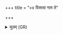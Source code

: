 +++
title = "०४ विस्रसा नाम ते"

+++
<details><summary>मूलम् (GR)</summary>

+++(omitted in PSK (apart from visrasā))+++विस्रसा नाम ते माता  
किःकिशो (⟨ किष्किषो?) नाम ते पिता ।  
शिमिदा नाम ते स्वसा ॥
</details>
